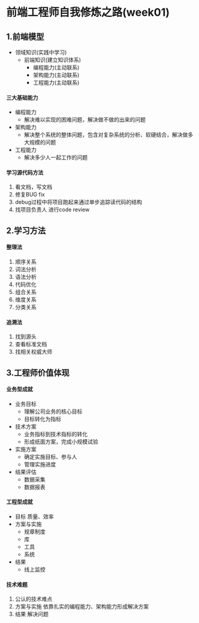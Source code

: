 # 前端工程师自我修炼之路(week01)

## 1.前端模型
+ 领域知识(实践中学习)
  - 前端知识(建立知识体系)
    - 编程能力(主动联系)
    - 架构能力(主动联系)
    - 工程能力(主动联系)

#### 三大基础能力
+ 编程能力
  - 解决难以实现的困难问题，解决做不做的出来的问题
+ 架构能力
  - 解决整个系统的整体问题，包含对复杂系统的分析、软硬结合，解决做多大规模的问题
+ 工程能力
  - 解决多少人一起工作的问题
  
#### 学习源代码方法
1. 看文档，写文档
2. 修复BUG fix
3. debug过程中将项目跑起来通过单步追踪读代码的结构
4. 找项目负责人 进行code review

## 2.学习方法
#### 整理法
1. 顺序关系
2. 词法分析
3. 语法分析
4. 代码优化
5. 组合关系
6. 维度关系
7. 分类关系

#### 追溯法
1. 找到源头 
2. 查看标准文档
3. 找相关权威大师

## 3.工程师价值体现

#### 业务型成就
+ 业务目标
  - 理解公司业务的核心目标
  - 目标转化为指标
+ 技术方案
  - 业务指标到技术指标的转化
  - 形成纸面方案，完成小规模试验
+ 实施方案
  - 确定实施目标、参与人
  - 管理实施进度
+ 结果评估
  - 数据采集
  - 数据报表
  
#### 工程型成就
+ 目标 质量、效率
+ 方案与实施
  - 规章制度
  - 库
  - 工具
  - 系统
+ 结果
  - 线上监控
 

#### 技术难题
1. 公认的技术难点
2. 方案与实施 依靠扎实的编程能力、架构能力形成解决方案
3. 结果 解决问题

  


